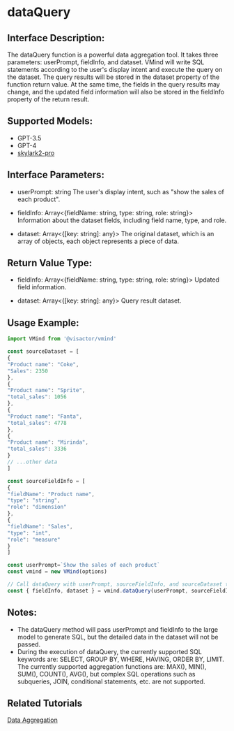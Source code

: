 
# dataQuery

## Interface Description:
The dataQuery function is a powerful data aggregation tool. It takes three parameters: userPrompt, fieldInfo, and dataset. VMind will write SQL statements according to the user's display intent and execute the query on the dataset. The query results will be stored in the dataset property of the function return value. At the same time, the fields in the query results may change, and the updated field information will also be stored in the fieldInfo property of the return result.

## Supported Models:
- GPT-3.5
- GPT-4
- [skylark2-pro](https://www.volcengine.com/product/yunque)

## Interface Parameters:

- userPrompt: string
The user's display intent, such as "show the sales of each product".

- fieldInfo: Array<{fieldName: string, type: string, role: string}>
Information about the dataset fields, including field name, type, and role.

- dataset: Array<{[key: string]: any}>
The original dataset, which is an array of objects, each object represents a piece of data.

## Return Value Type:

- fieldInfo: Array<{fieldName: string, type: string, role: string}>
Updated field information.

- dataset: Array<{[key: string]: any}>
Query result dataset.

## Usage Example:

```ts
import VMind from '@visactor/vmind'

const sourceDataset = [
{
"Product name": "Coke",
"Sales": 2350
},
{
"Product name": "Sprite",
"total_sales": 1056
},
{
"Product name": "Fanta",
"total_sales": 4778
},
{
"Product name": "Mirinda",
"total_sales": 3336
}
// ...other data
]

const sourceFieldInfo = [
{
"fieldName": "Product name",
"type": "string",
"role": "dimension"
},
{
"fieldName": "Sales",
"type": "int",
"role": "measure"
}
]

const userPrompt=`Show the sales of each product`
const vmind = new VMind(options)

// Call dataQuery with userPrompt, sourceFieldInfo, and sourceDataset to perform data aggregation
const { fieldInfo, dataset } = vmind.dataQuery(userPrompt, sourceFieldInfo, sourceDataset);
```

## Notes:

- The dataQuery method will pass userPrompt and fieldInfo to the large model to generate SQL, but the detailed data in the dataset will not be passed.
- During the execution of dataQuery, the currently supported SQL keywords are: SELECT, GROUP BY, WHERE, HAVING, ORDER BY, LIMIT. The currently supported aggregation functions are: MAX(), MIN(), SUM(), COUNT(), AVG(), but complex SQL operations such as subqueries, JOIN, conditional statements, etc. are not supported.

## Related Tutorials
[Data Aggregation](../guide/Basic_Tutorial/Data_Aggregation)
